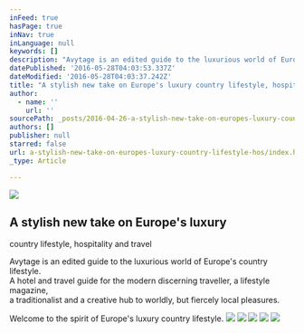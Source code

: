 ```yaml
---
inFeed: true
hasPage: true
inNav: true
inLanguage: null
keywords: []
description: "Avytage is an edited guide to the luxurious world of Europe's country lifestyle. A hotel and travel guide for the modern discerning traveller, a lifestyle magazine, a traditionalist and a creative hub to worldly, but fiercely local pleasures."
datePublished: '2016-05-28T04:03:53.337Z'
dateModified: '2016-05-28T04:03:37.242Z'
title: "A stylish new take on Europe's luxury country lifestyle, hospitality and travel"
author:
  - name: ''
    url: ''
sourcePath: _posts/2016-04-26-a-stylish-new-take-on-europes-luxury-country-lifestyle-hos.md
authors: []
publisher: null
starred: false
url: a-stylish-new-take-on-europes-luxury-country-lifestyle-hos/index.html
_type: Article

---
```

![](https://the-grid-user-content.s3-us-west-2.amazonaws.com/eb214860-73e8-4121-a142-95c8c5bef890.jpg)

## A stylish new take on Europe's luxury  
country lifestyle, hospitality and travel

Avytage is an edited guide to the luxurious world of Europe's country lifestyle.  
A hotel and travel guide for the modern discerning traveller, a lifestyle magazine,  
a traditionalist and a creative hub to worldly, but fiercely local pleasures.

Welcome to the spirit of Europe's luxury country lifestyle.
![](https://the-grid-user-content.s3-us-west-2.amazonaws.com/7f632746-4e8b-469e-9709-346d9dd63c47.jpg)
![](https://the-grid-user-content.s3-us-west-2.amazonaws.com/017dade4-a9c2-41ee-84d0-c11fcbc24ecb.jpg)
![](https://the-grid-user-content.s3-us-west-2.amazonaws.com/ce51226c-2e71-4042-838a-991479eadb57.jpg)
![](https://the-grid-user-content.s3-us-west-2.amazonaws.com/7366c48d-d688-457b-bc32-cb17ee8ed5e9.jpg)
![](https://the-grid-user-content.s3-us-west-2.amazonaws.com/496143dd-eb52-4069-bcba-427c7e320e84.jpg)